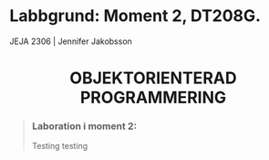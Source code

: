 # Labbgrund: Moment 2, DT208G.
<span style="text-decoration:none;">JEJA 2306 | Jennifer Jakobsson</span>
<br>
<h1 align="center">
  OBJEKTORIENTERAD PROGRAMMERING
</h1>

>### Laboration i moment 2:
> Testing testing